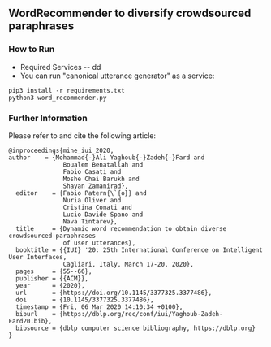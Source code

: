 ## WordRecommender to diversify crowdsourced paraphrases

### How to Run
- Required Services
-- dd
- You can run "canonical utterance generator" as a service:
```shell script
pip3 install -r requirements.txt
python3 word_recommender.py
```

### Further Information
Please refer to  and cite the following article:

```
@inproceedings{mine_iui_2020,
author    = {Mohammad{-}Ali Yaghoub{-}Zadeh{-}Fard and
               Boualem Benatallah and
               Fabio Casati and
               Moshe Chai Barukh and
               Shayan Zamanirad},
  editor    = {Fabio Patern{\`{o}} and
               Nuria Oliver and
               Cristina Conati and
               Lucio Davide Spano and
               Nava Tintarev},
  title     = {Dynamic word recommendation to obtain diverse crowdsourced paraphrases
               of user utterances},
  booktitle = {{IUI} '20: 25th International Conference on Intelligent User Interfaces,
               Cagliari, Italy, March 17-20, 2020},
  pages     = {55--66},
  publisher = {{ACM}},
  year      = {2020},
  url       = {https://doi.org/10.1145/3377325.3377486},
  doi       = {10.1145/3377325.3377486},
  timestamp = {Fri, 06 Mar 2020 14:10:34 +0100},
  biburl    = {https://dblp.org/rec/conf/iui/Yaghoub-Zadeh-Fard20.bib},
  bibsource = {dblp computer science bibliography, https://dblp.org}
}

```

